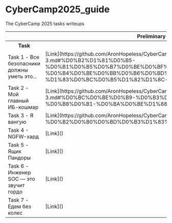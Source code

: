 # CyberCamp2025_guide
The CyberCamp 2025 tasks writeups  

<table>
  <tr>
    <th colspan="2">Preliminary tasks</th>
  </tr>
  <tr>
    <th>Task</th>
    <th>Link</th>
  </tr>
  <tr>
    <td>Task 1 - Все безопасники должны уметь это...</td>
    <td>[Link](https://github.com/AronHopeless/CyberCamp2025_guide/blob/main/Task_1-3.md#%D0%B2%D1%81%D0%B5-%D0%B1%D0%B5%D0%B7%D0%BE%D0%BF%D0%B0%D1%81%D0%BD%D0%B8%D0%BA%D0%B8-%D0%B4%D0%BE%D0%BB%D0%B6%D0%BD%D1%8B-%D1%83%D0%BC%D0%B5%D1%82%D1%8C-%D1%8D%D1%82%D0%BE)</td>
  </tr>
  <tr>
    <td>Task 2 - Мой главный ИБ-кошмар</td>
    <td>[Link](https://github.com/AronHopeless/CyberCamp2025_guide/blob/main/Task_1-3.md#%D0%BC%D0%BE%D0%B9-%D0%B3%D0%BB%D0%B0%D0%B2%D0%BD%D1%8B%D0%B9-%D0%B8%D0%B1-%D0%BA%D0%BE%D1%88%D0%BC%D0%B0%D1%80)</td>
  </tr>
  <tr>
    <td>Task 3 - Я вангую</td>
    <td>[Link](https://github.com/AronHopeless/CyberCamp2025_guide/blob/main/Task_1-3.md#%D1%8F-%D0%B2%D0%B0%D0%BD%D0%B3%D1%83%D1%8E)</td>
  </tr>
  <tr>
    <td>Task 4 - NGFW-хард</td>
    <td>[Link]()</td>
  </tr>
  <tr>
    <td>Task 5 - Ящик Пандоры</td>
    <td>[Link]()</td>
  </tr>
  <tr>
    <td>Task 6 - Инженер SOC — это звучит гордо</td>
    <td>[Link]()</td>
  </tr>
  <tr>
    <td>Task 7 - Едем без колес</td>
    <td>[Link]()</td>
  </tr>
</table>
